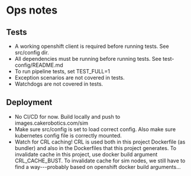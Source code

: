 # Ops notes

## Tests

- A working openshift client is required before running tests. See src/config dir.
- All dependencies must be running before running tests. See test-config/README.md
- To run pipeline tests, set TEST_FULL=1
- Exception scenarios are not covered in tests.
- Watchdogs are not covered in tests.

## Deployment

- No CI/CD for now. Build locally and push to images.cakerobotics.com/sim
- Make sure src/config is set to load correct config. Also make sure kubernetes config file
  is correctly mounted.
- Watch for CRL caching! CRL is used both in this project Dockerfile (as bundler) and also
  in the Dockerfiles that this project generates. To invalidate cache in this project, use
  docker build argument CRL_CACHE_BUST. To invalidate cache for sim nodes, we still have to
  find a way---probably based on openshift docker build arguments...
